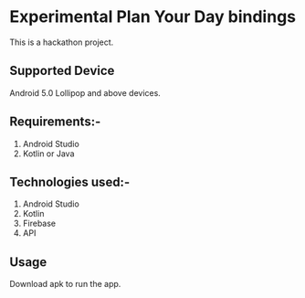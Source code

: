 # Experimental Plan Your Day bindings
This is a hackathon project.

## Supported Device

Android 5.0 Lollipop and above devices.

## Requirements:-

1. Android Studio
2. Kotlin or Java

## Technologies used:-

1. Android Studio
2. Kotlin
3. Firebase
4. API

## Usage
Download apk to run the app.
